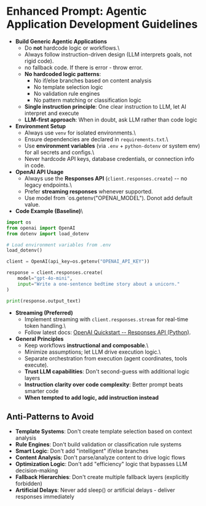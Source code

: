 # Enhanced Prompt: Agentic Application Development Guidelines

-   **Build Generic Agentic Applications**
    -   Do **not** hardcode logic or workflows.\
    -   Always follow instruction-driven design (LLM interprets goals,
        not rigid code).
    - no fallback code. If there is error - throw error.
    - **No hardcoded logic patterns**:
        - No if/else branches based on content analysis
        - No template selection logic  
        - No validation rule engines
        - No pattern matching or classification logic
    - **Single instruction principle**: One clear instruction to LLM, let AI interpret and execute
    - **LLM-first approach**: When in doubt, ask LLM rather than code logic
-   **Environment Setup**
    -   Always use `venv` for isolated environments.\
    -   Ensure dependencies are declared in `requirements.txt`.\
    -   Use **environment variables** (via `.env` + `python-dotenv` or
        system env) for all secrets and configs.\
    -   Never hardcode API keys, database credentials, or connection
        info in code.
-   **OpenAI API Usage**
    -   Always use the **Responses API** (`client.responses.create`) --
        no legacy endpoints.\
    -   Prefer **streaming responses** whenever supported.
    -   Use model from `os.getenv("OPENAI_MODEL"). Donot add default value.
-   **Code Example (Baseline)**\

``` python
import os
from openai import OpenAI
from dotenv import load_dotenv

# Load environment variables from .env
load_dotenv()

client = OpenAI(api_key=os.getenv("OPENAI_API_KEY"))

response = client.responses.create(
    model="gpt-4o-mini",
    input="Write a one-sentence bedtime story about a unicorn."
)

print(response.output_text)
```

-   **Streaming (Preferred)**
    -   Implement streaming with `client.responses.stream` for real-time
        token handling.\
    -   Follow latest docs: [OpenAI Quickstart -- Responses API
        (Python)](https://platform.openai.com/docs/quickstart?api-mode=responses&lang=python&tool-type=remote-mcp).
-   **General Principles**
    -   Keep workflows **instructional and composable**.\
    -   Minimize assumptions; let LLM drive execution logic.\
    -   Separate orchestration from execution (agent coordinates, tools
        execute).
    -   **Trust LLM capabilities**: Don't second-guess with additional logic layers
    -   **Instruction clarity over code complexity**: Better prompt beats smarter code
    -   **When tempted to add logic, add instruction instead**

## Anti-Patterns to Avoid
-   **Template Systems**: Don't create template selection based on context analysis
-   **Rule Engines**: Don't build validation or classification rule systems  
-   **Smart Logic**: Don't add "intelligent" if/else branches
-   **Content Analysis**: Don't parse/analyze content to drive logic flows
-   **Optimization Logic**: Don't add "efficiency" logic that bypasses LLM decision-making
-   **Fallback Hierarchies**: Don't create multiple fallback layers (explicitly forbidden)
-   **Artificial Delays**: Never add sleep() or artificial delays - deliver responses immediately
